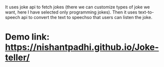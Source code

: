 It uses joke api to fetch jokes (there we can customize types of joke we want, here I have selected only programming jokes). Then it uses text-to-speech api to convert the text to speechso that users can listen the joke.
# Demo link: https://nishantpadhi.github.io/Joke-teller/
